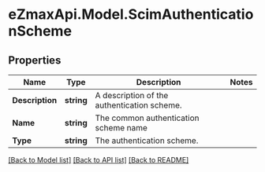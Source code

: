 # eZmaxApi.Model.ScimAuthenticationScheme

## Properties

Name | Type | Description | Notes
------------ | ------------- | ------------- | -------------
**Description** | **string** | A description of the authentication scheme. | 
**Name** | **string** | The common authentication scheme name | 
**Type** | **string** | The authentication scheme. | 

[[Back to Model list]](../README.md#documentation-for-models) [[Back to API list]](../README.md#documentation-for-api-endpoints) [[Back to README]](../README.md)

